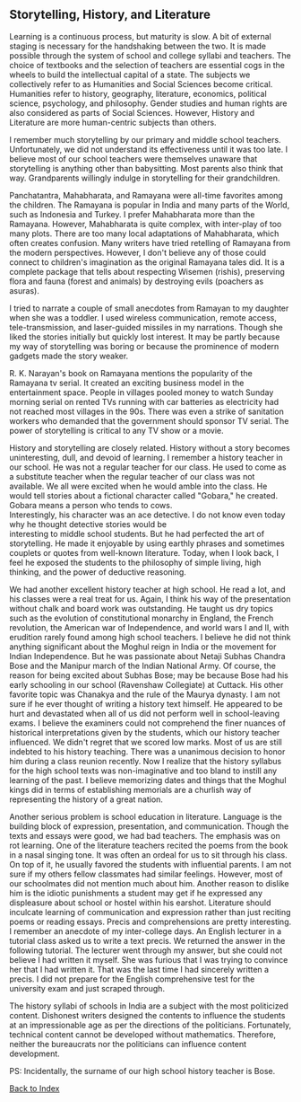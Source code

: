 ## Storytelling, History, and Literature

Learning is a continuous process, but maturity is slow. A bit of external staging is necessary for the handshaking between 
the two. It is made possible through the system of school and college syllabi and teachers. The choice of textbooks and the 
selection of teachers are essential cogs in the wheels to build the intellectual capital of a state. The subjects we 
collectively refer to as Humanities and Social Sciences become critical. Humanities refer to history, geography, 
literature, economics, political science, psychology, and philosophy. Gender studies and human rights are also 
considered as parts of Social Sciences. However, History and Literature are more human-centric subjects than others. 

I remember much storytelling by our primary and middle school teachers. Unfortunately, we did not understand its 
effectiveness until it was too late. I believe most of our school teachers were themselves unaware that storytelling is
anything other than babysitting. Most parents also think that way. Grandparents willingly indulge in storytelling for 
their grandchildren. 

Panchatantra, Mahabharata, and Ramayana were all-time favorites among the children. The Ramayana is popular in India and 
many parts of the World, such as Indonesia and Turkey. I prefer Mahabharata more than the Ramayana. However, Mahabharata 
is quite complex, with inter-play of too many plots. There are too many local adaptations of Mahabharata, which often 
creates confusion. Many writers have tried retelling of Ramayana from the modern perspectives. However, I don't believe any 
of those could connect to children's imagination as the original Ramayana tales did. It is a complete package that tells 
about respecting Wisemen (rishis), preserving flora and fauna (forest and animals) by destroying evils (poachers as asuras). 

I tried to narrate a couple of small anecdotes from Ramayan to my daughter when she was a toddler. I used wireless 
communication, remote access, tele-transmission, and laser-guided missiles in my narrations. Though she liked the stories 
initially but quickly lost interest. It may be partly because my way of storytelling was boring or because the prominence 
of modern gadgets made the story weaker. 

R. K. Narayan's book on Ramayana mentions the popularity of the Ramayana tv serial. It created an exciting business model 
in the entertainment space. People in villages pooled money to watch Sunday morning serial on rented TVs running with 
car batteries as electricity had not reached most villages in the 90s. There was even a strike of sanitation workers who
demanded that the government should sponsor TV serial. The power of storytelling is critical to any TV show or a movie.    

History and storytelling are closely related. History without a story becomes uninteresting, dull, and devoid of learning. 
I remember a history teacher in our school. He was not a regular teacher for our class. He used to come as a substitute 
teacher when the regular teacher of our class was not available. We all were excited when he would amble into the class. He 
would tell stories about a fictional character called "Gobara," he created. Gobara means a person who tends to cows.  
Interestingly, his character was an ace detective. I do not know even today why he thought detective stories would be  
interesting to middle school students. But he had perfected the art of storytelling. He made it enjoyable by using earthly 
phrases and sometimes couplets or quotes from well-known literature. Today, when I look back, I feel he exposed the 
students to the philosophy of simple living, high thinking, and the power of deductive reasoning. 

We had another excellent history teacher at high school. He read a lot, and his classes were a real treat for us. Again, I 
think his way of the presentation without chalk and board work was outstanding. He taught us dry topics such as the 
evolution of constitutional monarchy in England, the French revolution, the American war of Independence, and world wars I 
and II, with erudition rarely found among high school teachers. I believe he did not think anything significant about the 
Moghul reign in India or the movement for Indian Independence. But he was passionate about Netaji Subhas Chandra Bose and 
the Manipur march of the Indian National Army. Of course, the reason for being excited about Subhas Bose; may be because 
Bose had his early schooling in our school (Ravenshaw Collegiate) at Cuttack. His other favorite topic was Chanakya and 
the rule of the Maurya dynasty.  I am not sure if he ever thought of writing a history text himself. He appeared to be 
hurt and devastated when all of us did not perform well in school-leaving exams.
I believe the examiners could not comprehend the finer nuances of historical interpretations given by the students, which
our history teacher influenced. We didn't regret that we scored low marks. Most of us
are still indebted to his history teaching. There was a unanimous decision to honor him during a class reunion recently. 
Now I realize that the history syllabus for the high school texts was non-imaginative and too bland to instill any
learning of the past. I believe memorizing dates and things that the Moghul kings did in terms of establishing memorials 
are a churlish way of representing the history of a great nation.

Another serious problem is school education in literature. Language is the building block of expression, presentation, and
communication. Though the texts and essays were good, we had bad teachers. The emphasis was on rot learning. One of the 
literature teachers recited the poems from the book in a nasal singing tone. It was often an ordeal for us to sit through
his class. On top of it, he usually favored the students with influential parents. I am not sure if my others fellow 
classmates had similar feelings. However, most of our schoolmates did not mention much about him. Another reason to dislike
him is the idiotic punishments a student may get if he expressed any displeasure about school or hostel within his earshot. 
Literature should inculcate learning of communication and expression rather than just reciting poems 
or reading essays. Precis and comprehensions are pretty interesting. I remember an anecdote of my inter-college days. An 
English lecturer in a tutorial class asked us to write a text precis. We returned the answer in the following
tutorial. The lecturer went through my answer, but she could not believe I had written it myself. She was
furious that I was trying to convince her that I had written it. That was the last time I had sincerely written a precis. 
I did not prepare for the English comprehensive test for the university exam and just scraped through.

The history syllabi of schools in India are a subject with the most politicized content. Dishonest writers designed the 
contents to influence the students at an impressionable age as per the directions of the politicians. Fortunately, 
technical content cannot be developed without mathematics. Therefore, neither the bureaucrats nor the politicians can 
influence content development.

PS: Incidentally, the surname of our high school history teacher is Bose. 

[Back to Index](../index.md)

